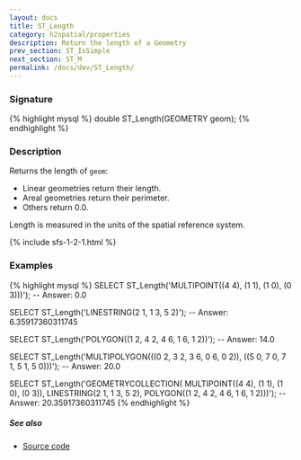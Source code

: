 ```yaml
---
layout: docs
title: ST_Length
category: h2spatial/properties
description: Return the length of a Geometry
prev_section: ST_IsSimple
next_section: ST_M
permalink: /docs/dev/ST_Length/
---
```


### Signature

{% highlight mysql %}
double ST_Length(GEOMETRY geom);
{% endhighlight %}

### Description

Returns the length of `geom`:
* Linear geometries return their length.
* Areal geometries return their perimeter.
* Others return 0.0.

Length is measured in the units of the spatial reference system.

{% include sfs-1-2-1.html %}

### Examples

{% highlight mysql %}
SELECT ST_Length('MULTIPOINT((4 4), (1 1), (1 0), (0 3)))');
-- Answer: 0.0

SELECT ST_Length('LINESTRING(2 1, 1 3, 5 2)');
-- Answer: 6.35917360311745

SELECT ST_Length('POLYGON((1 2, 4 2, 4 6, 1 6, 1 2))');
-- Answer: 14.0

SELECT ST_Length('MULTIPOLYGON(((0 2, 3 2, 3 6, 0 6, 0 2)), 
                               ((5 0, 7 0, 7 1, 5 1, 5 0)))');
-- Answer: 20.0

SELECT ST_Length('GEOMETRYCOLLECTION(
                    MULTIPOINT((4 4), (1 1), (1 0), (0 3)), 
                    LINESTRING(2 1, 1 3, 5 2), 
                    POLYGON((1 2, 4 2, 4 6, 1 6, 1 2)))');
-- Answer: 20.35917360311745
{% endhighlight %}

##### See also

* <a href="https://github.com/irstv/H2GIS/blob/master/h2spatial/src/main/java/org/h2gis/h2spatial/internal/function/spatial/properties/ST_Length.java" target="_blank">Source code</a>
